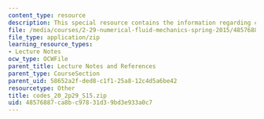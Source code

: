 ```yaml
---
content_type: resource
description: This special resource contains the information regarding codes 20.
file: /media/courses/2-29-numerical-fluid-mechanics-spring-2015/48576887ca8bc97831d39bd3e933a0c7_codes_20_2p29_S15.zip
file_type: application/zip
learning_resource_types:
- Lecture Notes
ocw_type: OCWFile
parent_title: Lecture Notes and References
parent_type: CourseSection
parent_uid: 58652a2f-ded8-c1f1-25a8-12c4d5a6be42
resourcetype: Other
title: codes_20_2p29_S15.zip
uid: 48576887-ca8b-c978-31d3-9bd3e933a0c7
---
```

